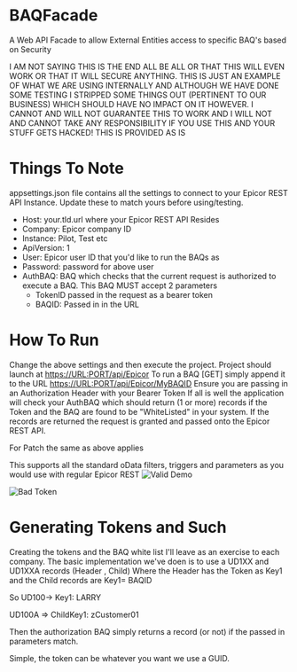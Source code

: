 # BAQFacade
A Web API Facade to allow External Entities access to specific BAQ's based on Security

I AM NOT SAYING THIS IS THE END ALL BE ALL OR THAT THIS WILL EVEN WORK OR THAT IT WILL SECURE ANYTHING. THIS IS JUST AN EXAMPLE OF WHAT WE ARE USING INTERNALLY AND ALTHOUGH WE HAVE DONE SOME TESTING I STRIPPED SOME THINGS OUT (PERTINENT TO OUR BUSINESS) WHICH SHOULD HAVE NO IMPACT ON IT HOWEVER.
I CANNOT AND WILL NOT GUARANTEE THIS TO WORK AND I WILL NOT AND CANNOT TAKE ANY RESPONSIBILITY IF YOU USE THIS AND YOUR STUFF GETS HACKED!
THIS IS PROVIDED AS IS

# Things To Note
appsettings.json file contains all the settings to connect to your Epicor REST API Instance. Update these to match yours before using/testing.
* Host: your.tld.url where your Epicor REST API Resides
* Company: Epicor company ID
* Instance: Pilot, Test etc
* ApiVersion: 1
* User: Epicor user ID that you'd like to run the BAQs as
* Password: password for above user
* AuthBAQ: BAQ which checks that the current request is authorized to execute a BAQ. This BAQ MUST accept 2 parameters 
	* TokenID passed in the request as a bearer token
	* BAQID: Passed in in the URL
# How To Run
Change the above settings and then execute the project.
Project should launch at 
[https://URL:PORT/api/Epicor](https://URL>:<PORT>/api/Epicor)
To run a BAQ [GET] simply append it to the URL
[https://URL:PORT/api/Epicor/MyBAQID](https://URL>:<PORT>/api/Epicor/MyBAQID)
Ensure you are passing in an Authorization Header with your Bearer Token
If all is well the application will check your AuthBAQ which should return (1 or more) records if the Token and the BAQ are found to be "WhiteListed" in your system.
If the records are returned the request is granted and passed onto the Epicor REST API.

For Patch the same as above applies

This supports all the standard oData filters, triggers and parameters as you would use with regular Epicor REST
![Valid Demo](https://i.imgur.com/g76dmlW.png)

![Bad Token](https://i.imgur.com/VD2HcMA.png)

# Generating Tokens and Such
Creating the tokens and the BAQ white list I'll leave as an exercise to each company. The basic implementation we've doen is to use a UD1XX and UD1XXA records (Header , Child)
Where the Header has the Token as Key1 and the Child records are Key1= BAQID

So 
UD100-> Key1: LARRY

UD100A => ChildKey1: zCustomer01

Then the authorization BAQ simply returns a record (or not) if the passed in parameters match.

Simple, the token can be whatever you want we use a GUID.
